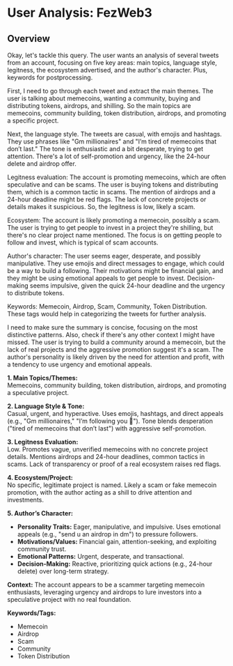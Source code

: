 # User Analysis: FezWeb3

## Overview

<think>
Okay, let's tackle this query. The user wants an analysis of several tweets from an account, focusing on five key areas: main topics, language style, legitness, the ecosystem advertised, and the author's character. Plus, keywords for postprocessing.

First, I need to go through each tweet and extract the main themes. The user is talking about memecoins, wanting a community, buying and distributing tokens, airdrops, and shilling. So the main topics are memecoins, community building, token distribution, airdrops, and promoting a specific project.

Next, the language style. The tweets are casual, with emojis and hashtags. They use phrases like "Gm millionaires" and "I’m tired of memecoins that don’t last." The tone is enthusiastic and a bit desperate, trying to get attention. There's a lot of self-promotion and urgency, like the 24-hour delete and airdrop offer.

Legitness evaluation: The account is promoting memecoins, which are often speculative and can be scams. The user is buying tokens and distributing them, which is a common tactic in scams. The mention of airdrops and a 24-hour deadline might be red flags. The lack of concrete projects or details makes it suspicious. So, the legitness is low, likely a scam.

Ecosystem: The account is likely promoting a memecoin, possibly a scam. The user is trying to get people to invest in a project they're shilling, but there's no clear project name mentioned. The focus is on getting people to follow and invest, which is typical of scam accounts.

Author's character: The user seems eager, desperate, and possibly manipulative. They use emojis and direct messages to engage, which could be a way to build a following. Their motivations might be financial gain, and they might be using emotional appeals to get people to invest. Decision-making seems impulsive, given the quick 24-hour deadline and the urgency to distribute tokens.

Keywords: Memecoin, Airdrop, Scam, Community, Token Distribution. These tags would help in categorizing the tweets for further analysis.

I need to make sure the summary is concise, focusing on the most distinctive patterns. Also, check if there's any other context I might have missed. The user is trying to build a community around a memecoin, but the lack of real projects and the aggressive promotion suggest it's a scam. The author's personality is likely driven by the need for attention and profit, with a tendency to use urgency and emotional appeals.
</think>

**1. Main Topics/Themes:**  
Memecoins, community building, token distribution, airdrops, and promoting a speculative project.  

**2. Language Style & Tone:**  
Casual, urgent, and hyperactive. Uses emojis, hashtags, and direct appeals (e.g., "Gm millionaires," "I’m following you 💜"). Tone blends desperation ("tired of memecoins that don’t last") with aggressive self-promotion.  

**3. Legitness Evaluation:**  
Low. Promotes vague, unverified memecoins with no concrete project details. Mentions airdrops and 24-hour deadlines, common tactics in scams. Lack of transparency or proof of a real ecosystem raises red flags.  

**4. Ecosystem/Project:**  
No specific, legitimate project is named. Likely a scam or fake memecoin promotion, with the author acting as a shill to drive attention and investments.  

**5. Author’s Character:**  
- **Personality Traits:** Eager, manipulative, and impulsive. Uses emotional appeals (e.g., "send u an airdrop in dm") to pressure followers.  
- **Motivations/Values:** Financial gain, attention-seeking, and exploiting community trust.  
- **Emotional Patterns:** Urgent, desperate, and transactional.  
- **Decision-Making:** Reactive, prioritizing quick actions (e.g., 24-hour delete) over long-term strategy.  

**Context:** The account appears to be a scammer targeting memecoin enthusiasts, leveraging urgency and airdrops to lure investors into a speculative project with no real foundation.  

**Keywords/Tags:**  
- Memecoin  
- Airdrop  
- Scam  
- Community  
- Token Distribution